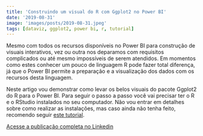 ```yaml
---
title: 'Construindo um visual do R com Ggplot2 no Power BI'
date: '2019-08-31'
image: 'images/posts/2019-08-31.jpeg'
tags: [dataviz, ggplot2, power bi, r, tutorial]
---
```


Mesmo com todos os recursos disponíveis no Power BI para construção de visuais interativos, vez ou outra nos deparamos com requisitos complicados ou até mesmo impossíveis de serem atendidos. Em momentos como estes conhecer um pouco de linguagem R pode fazer total diferença, já que o Power BI permite a preparação e a visualização dos dados com os recursos desta linguagem.

Neste artigo vou demonstrar como levar os belos visuais do pacote Ggplot2 do R para o Power BI. Para seguir o passo a passo você vai precisar ter o R e o RStudio instalados no seu computador. Não vou entrar em detalhes sobre como realizar as instalações, mas caso ainda não tenha feito, recomendo seguir [este tutorial](http://material.curso-r.com/instalacao/).

<a href="https://www.linkedin.com/pulse/construindo-um-visual-do-r-com-ggplot2-power-bi-da-silva-júnior/" class="nav__link cta-button button button--small" target="_blank">Acesse a publicação completa no Linkedin</a>
